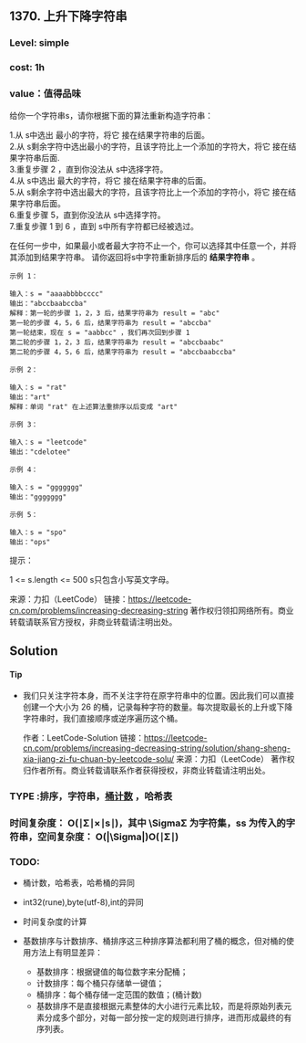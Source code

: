 ## 1370. 上升下降字符串
### Level: simple

### cost: 1h

### value：值得品味

给你一个字符串s，请你根据下面的算法重新构造字符串：

1.从 s中选出 最小的字符，将它 接在结果字符串的后面。   
2.从 s剩余字符中选出最小的字符，且该字符比上一个添加的字符大，将它 接在结果字符串后面.   
3.重复步骤 2 ，直到你没法从 s中选择字符。    
4.从 s中选出 最大的字符，将它 接在结果字符串的后面。   
5.从 s剩余字符中选出最大的字符，且该字符比上一个添加的字符小，将它 接在结果字符串后面。  
6.重复步骤 5，直到你没法从 s中选择字符。     
7.重复步骤 1 到 6 ，直到 s中所有字符都已经被选过。  
          
在任何一步中，如果最小或者最大字符不止一个，你可以选择其中任意一个，并将其添加到结果字符串。 
请你返回将s中字符重新排序后的 **结果字符串** 。

```
示例 1：

输入：s = "aaaabbbbcccc"
输出："abccbaabccba"
解释：第一轮的步骤 1，2，3 后，结果字符串为 result = "abc"
第一轮的步骤 4，5，6 后，结果字符串为 result = "abccba"
第一轮结束，现在 s = "aabbcc" ，我们再次回到步骤 1
第二轮的步骤 1，2，3 后，结果字符串为 result = "abccbaabc"
第二轮的步骤 4，5，6 后，结果字符串为 result = "abccbaabccba"
```
```
示例 2：

输入：s = "rat"
输出："art"
解释：单词 "rat" 在上述算法重排序以后变成 "art"
```
```
示例 3：

输入：s = "leetcode"
输出："cdelotee"
```
```
示例 4：

输入：s = "ggggggg"
输出："ggggggg"
```
```
示例 5：

输入：s = "spo"
输出："ops"

```

提示：

1 <= s.length <= 500
s只包含小写英文字母。

来源：力扣（LeetCode）
链接：https://leetcode-cn.com/problems/increasing-decreasing-string
著作权归领扣网络所有。商业转载请联系官方授权，非商业转载请注明出处。

## Solution

#### Tip
- 我们只关注字符本身，而不关注字符在原字符串中的位置。因此我们可以直接创建一个大小为 26 的桶，记录每种字符的数量。每次提取最长的上升或下降字符串时，我们直接顺序或逆序遍历这个桶。
  
  作者：LeetCode-Solution
  链接：https://leetcode-cn.com/problems/increasing-decreasing-string/solution/shang-sheng-xia-jiang-zi-fu-chuan-by-leetcode-solu/
  来源：力扣（LeetCode）
  著作权归作者所有。商业转载请联系作者获得授权，非商业转载请注明出处。

### TYPE :排序，字符串，[桶计数](https://leetcode-cn.com/problems/increasing-decreasing-string/solution/shang-sheng-xia-jiang-zi-fu-chuan-by-leetcode-solu/) ，哈希表

### 时间复杂度： O(∣Σ∣×∣s∣)，其中 \SigmaΣ 为字符集，ss 为传入的字符串，空间复杂度： O(|\Sigma|)O(∣Σ∣)

### TODO:
- 桶计数，哈希表，哈希桶的异同
- int32(rune),byte(utf-8),int的异同
- 时间复杂度的计算

- 基数排序与计数排序、桶排序这三种排序算法都利用了桶的概念，但对桶的使用方法上有明显差异：  

    - 基数排序：根据键值的每位数字来分配桶；
    - 计数排序：每个桶只存储单一键值；
    - 桶排序：每个桶存储一定范围的数值；(桶计数)
    - 基数排序不是直接根据元素整体的大小进行元素比较，而是将原始列表元素分成多个部分，对每一部分按一定的规则进行排序，进而形成最终的有序列表。
